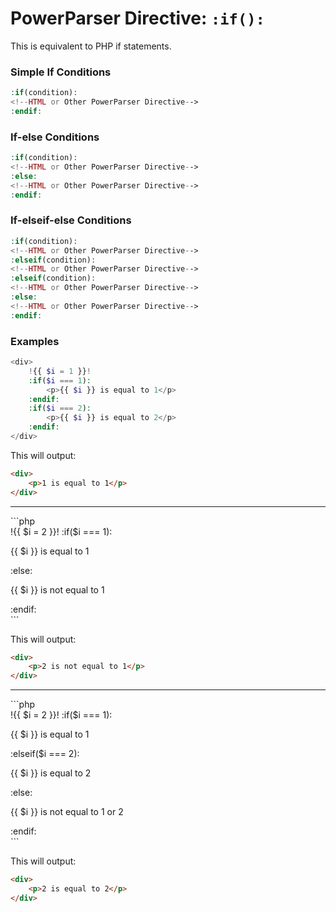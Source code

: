 # PowerParser Directive: `:if():`

This is equivalent to PHP if statements.

### Simple If Conditions

```php
:if(condition):
<!--HTML or Other PowerParser Directive-->
:endif:
```

### If-else Conditions

```php
:if(condition):
<!--HTML or Other PowerParser Directive-->
:else:
<!--HTML or Other PowerParser Directive-->
:endif:
```

### If-elseif-else Conditions

```php
:if(condition):
<!--HTML or Other PowerParser Directive--> 
:elseif(condition):
<!--HTML or Other PowerParser Directive-->
:elseif(condition):
<!--HTML or Other PowerParser Directive-->
:else:
<!--HTML or Other PowerParser Directive-->
:endif:
```

### Examples

```php
<div>
    !{{ $i = 1 }}!
    :if($i === 1):
        <p>{{ $i }} is equal to 1</p>
    :endif:
    :if($i === 2):
        <p>{{ $i }} is equal to 2</p>
    :endif:
</div>
```

This will output:

```html
<div>
    <p>1 is equal to 1</p>
</div>
```
<hr>
```php
<div>
    !{{ $i = 2 }}!
    :if($i === 1):
        <p>{{ $i }} is equal to 1</p>
    :else:
        <p>{{ $i }} is not equal to 1</p>
    :endif:
</div>
```

This will output:

```html
<div>
    <p>2 is not equal to 1</p>
</div>
```

<hr>
```php
<div>
    !{{ $i = 2 }}!
    :if($i === 1):
        <p>{{ $i }} is equal to 1</p>
    :elseif($i === 2):
        <p>{{ $i }} is equal to 2</p>
    :else:
        <p>{{ $i }} is not equal to 1 or 2</p>
    :endif:
</div>
```

This will output:

```html
<div>
    <p>2 is equal to 2</p>
</div>
```
